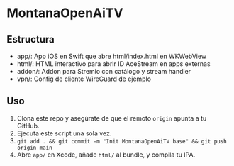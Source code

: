 # MontanaOpenAiTV

## Estructura
- app/: App iOS en Swift que abre html/index.html en WKWebView  
- html/: HTML interactivo para abrir ID AceStream en apps externas  
- addon/: Addon para Stremio con catálogo y stream handler  
- vpn/: Config de cliente WireGuard de ejemplo  

## Uso
1. Clona este repo y asegúrate de que el remoto `origin` apunta a tu GitHub.  
2. Ejecuta este script una sola vez.  
3. `git add . && git commit -m "Init MontanaOpenAiTV base" && git push origin main`  
4. Abre `app/` en Xcode, añade `html/` al bundle, y compila tu IPA.

